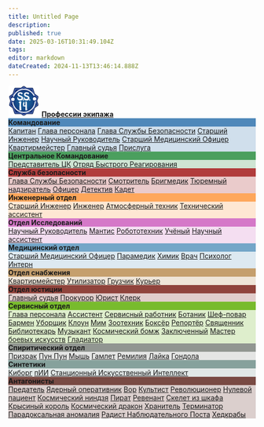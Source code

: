 ```yaml
---
title: Untitled Page
description: 
published: true
date: 2025-03-16T10:31:49.104Z
tags: 
editor: markdown
dateCreated: 2024-11-13T13:46:14.888Z
---
```


<div class="roles-table">
    <div class="title">
      <a href="/roles"><img src="/main_page_icons/ss14_mini_logo.png" alt="Профессии экипажа"></a>
      <a href="/roles"><strong>Профессии экипажа</strong></a>
    </div>
    <div class="wrapper">
      <div class="dep-wrapper" style="background:rgb(25, 100, 165, 0.2);">
        <div class="dep-title" style="background:rgb(25, 100, 165, 0.7);">
          <strong>Командование</strong>
        </div>
        <div class="roles" id="com">
          <a href="/roles/captain">Капитан</a>
          <a href="/roles/headofpersonnel">Глава персонала</a>
          <a href="/roles/headofsecurity">Глава Службы Безопасности</a>
          <!--<a href="/roles/inspector">Инспектор</a>-->
          <a href="/roles/chiefengineer">Старший Инженер</a>
          <a href="/roles/researchdirector">Научный Руководитель</a>
          <a href="/roles/chiefmedicalofficer">Старший Медицинский Офицер</a>
          <a href="/roles/quartermaster">Квартирмейстер</a>
          <a href="/roles/chief_justice">Главный судья</a>
          <a href="/roles/maid">Прислуга</a>
        </div>
      </div>
      <div class="dep-wrapper" style="background:rgb(20, 130, 45, 0.2);">
        <div class="dep-title" style="background:rgb(20, 130, 45, 0.7);">
          <strong>Центральное Командование</strong>
        </div>
        <div class="roles" id="cencom">
          <a href="/roles/representativeofcc">Представитель ЦК</a>
          <a href="/roles/emergencyresponseteam">Отряд Быстрого Реагирования</a>
        </div>
      </div>
      <div class="dep-wrapper" style="background:rgb(155, 0, 0, 0.2);">
        <div class="dep-title" style="background:rgb(155, 0, 0, 0.7);">
          <strong>Служба безопасности</strong>
        </div>
        <div class="roles" id="sec">
          <a href="/roles/headofsecurity">Глава Службы Безопасности</a>
          <a href="/roles/warden">Смотритель</a>
          <a href="/roles/brigmedic">Бригмедик</a>
          <a href="/roles/prison-guard">Тюремный надзиратель</a>
          <a href="/roles/officer">Офицер</a>
          <a href="/roles/detective">Детектив</a>
          <a href="/roles/cadet">Кадет</a>
        </div>
      </div>
      <div class="dep-wrapper" style="background:rgb(255, 140, 40, 0.2);">
        <div class="dep-title" style="background:rgb(255, 140, 40, 0.7);">
          <strong>Инженерный отдел</strong>
        </div>
        <div class="roles" id="eng">
          <a href="/roles/chiefengineer">Старший Инженер</a>
          <a href="/roles/engineer">Инженер</a>
          <a href="/roles/atmospherictechnician">Атмосферный техник</a>
          <a href="/roles/technicalassistant">Технический ассистент</a>
        </div>
      </div>
      <div class="dep-wrapper" style="background:rgb(205, 95, 190, 0.2);">
        <div class="dep-title" style="background:rgb(205, 95, 190, 0.8);">
          <strong>Отдел Исследований</strong>
        </div>
        <div class="roles" id="rnd">
          <a href="/roles/researchdirector">Научный Руководитель</a>
          <a href="/roles/mantis">Мантис</a>
          <a href="/roles/roboticist">Робототехник</a>
          <a href="/roles/scientist">Учёный</a>
          <a href="/roles/researchassistant">Научный ассистент</a>
        </div>
      </div>
      <div class="dep-wrapper" style="background:rgb(90, 150, 190, 0.2);">
        <div class="dep-title" style="background:rgb(90, 150, 190, 0.8);;">
          <strong>Медицинский отдел</strong>
        </div>
        <div class="roles" id="med">
          <a href="/roles/chiefmedicalofficer">Старший Медицинский Офицер</a>
          <a href="/roles/paramedic">Парамедик</a>
          <a href="/roles/chemist">Химик</a>
          <a href="/roles/doctor">Врач</a>
          <a href="/roles/psychologist">Психолог</a>
          <a href="/roles/intern">Интерн</a>
        </div>
      </div>
      <div class="dep-wrapper" style="background:rgb(180, 130, 65, 0.2);">
        <div class="dep-title" style="background:rgb(180, 130, 65, 0.7);">
          <strong>Отдел снабжения</strong>
        </div>
        <div class="roles" id="sup">
          <a href="/roles/quartermaster">Квартирмейстер</a>
         <!-- <a href="/roles/hunter">Охотник</a>-->
          <a href="/roles/utilizer">Утилизатор</a>
          <a href="/roles/loader">Грузчик</a>
          <a href="/roles/courier">Курьер</a>
        </div>
      </div>
      <div class="dep-wrapper" style="background:rgb(110, 10, 0, 0.2);">
        <div class="dep-title" style="background:rgb(110, 10, 0, 0.7);">
          <strong>Отдел юстиции</strong>
        </div>
        <div class="roles">
          <a href="/roles/chief_justice">Главный судья</a>
          <!--<a href="/roles/inspector">Инспектор</a>-->
          <a href="/roles/prosecutor">Прокурор</a>
          <a href="/roles/lawyer">Юрист</a>
          <a href="/roles/clerk">Клерк</a>
        </div>
      </div>
      <div class="dep-wrapper" style="background:rgb(95, 175, 5, 0.2);">
        <div class="dep-title" style="background:rgb(95, 175, 5, 0.8);">
          <strong>Сервисный отдел</strong>
        </div>
        <div class="roles" id="ser">
          <a href="/roles/headofpersonnel">Глава персонала</a>
          <a href="/roles/assistant">Ассистент</a>
          <a href="/roles/serviceworker">Сервисный работник</a>
          <a href="/roles/botanist">Ботаник</a>
          <a href="/roles/chef">Шеф-повар</a>
          <a href="/roles/barman">Бармен</a>
          <a href="/roles/janitor">Уборщик</a>
          <a href="/roles/clown">Клоун</a>
          <a href="/roles/mime">Мим</a>
          <a href="/roles/zootechnik">Зоотехник</a>
          <a href="/roles/boxer">Боксёр</a>
          <a href="/roles/reporter">Репортёр</a>
          <a href="/roles/priest">Священник</a>
          <a href="/roles/librarian">Библиотекарь</a>
          <a href="/roles/musician">Музыкант</a>
          <a href="/roles/bomzh">Космический бомж</a>
          <a href="/roles/prisoner">Заключенный</a>
          <a href="/roles/martial-artist">Мастер боевых искусств</a>
          <a href="/roles/gladiator">Гладиатор</a>
        </div>
      </div>
      <div class="dep-wrapper" style="background:rgb(125, 130, 125, 0.2);">
        <div class="dep-title" style="background:rgb(125, 130, 125, 0.8);">
          <strong>Спиритический отдел</strong>
        </div>
        <div class="roles" id="ghost">
          <a href="/roles/ghost">Призрак</a>
          <a href="/roles/punpun">Пун Пун</a>
          <a href="/roles/mouse">Мышь</a>
          <a href="/roles/hamlet">Гамлет</a>
          <a href="/roles/remilia">Ремилия</a>
          <a href="/roles/laika">Лайка</a>
          <a href="/roles/gondola">Гондола</a>
        </div>
      </div>
      <div class="dep-wrapper" style="background:rgb(112, 144, 138, 0.2);">
        <div class="dep-title" style="background:rgb(112, 144, 138, 0.8);">
          <strong>Синтетики</strong>
        </div>
        <div class="roles" id="syn">
          <a href="/roles/cyborgs">Киборг</a>
          <a href="/roles/personalai">пИИ</a>
          <a href="/roles/ai">Станционный Искусственный Интеллект</a>
          <!--<a href="/roles/maintenancedrone">Дрон техобслуживания</a>-->
        </div>
      </div>
      <div class="dep-wrapper" style="background:rgb(80, 20, 10, 0.2);">
        <div class="dep-title" style="background:rgb(80, 20, 10, 0.7);">
          <strong>Антагонисты</strong>
        </div>
        <div class="roles" id="ant">
          <a href="/roles/traitor">Предатель</a>
          <a href="/roles/nuclearoperative">Ядерный оперативник</a>
          <!--<a href="/roles/corticalBorer">Космическая аскарида</a>-->
          <a href="/roles/thief">Вор</a>
          <a href="/roles/cultist">Культист</a>
          <a href="/roles/revolution">Революционер</a>
          <a href="/roles/patientzero">Нулевой пациент</a>
          <a href="/roles/spaceninja">Космический ниндзя</a>
          <a href="/roles/pirate">Пират</a>
          <a href="/roles/revenant">Ревенант</a>
          <a href="/roles/skeletonfromcloset">Скелет из шкафа</a>
          <a href="/roles/ratking">Крысиный король</a>
          <a href="/roles/spacedragon">Космический дракон</a>
          <a href="/roles/guardian">Хранитель</a>
          <!--<a href="/roles/genestealer">Генокрад</a>-->
          <a href="/roles/terminator">Терминатор</a>
          <!--<a href="/roles/wizard">Маг</a>-->
          <a href="/roles/paradox-anomaly">Парадоксальная аномалия</a>
          <a href="/roles/listening_post_operative">Радист Наблюдательного Поста</a>
          <a href="/roles/headcrabs">Хедкрабы</a>
        </div>
      </div>
    </div>
</div>
